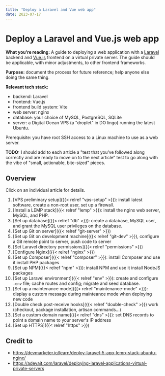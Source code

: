 ```yaml
---
title: "Deploy a Laravel and Vue web app"
date: 2023-07-17
---
```


# Deploy a Laravel and Vue.js web app

**What you're reading:** A guide to deploying a web application with a [Laravel](https://laravel.com/) backend and [Vue.js](https://vuejs.org/) frontend on a virtual private server.
The guide should be applicable, with minor adjustments, to other frontend frameworks.

**Purpose:** document the process for future reference; help anyone else doing the same thing.

**Relevant tech stack:**

- backend: Laravel
- frontend: Vue.js
- frontend build system: Vite
- web server: nginx
- database: your choice of MySQL, PostgreSQL, SQLite
- server: a Digital Ocean VPS (a "droplet" in DO lingo) running the latest Ubuntu.

Prerequisite: you have root SSH access to a Linux machine to use as a web server.

**TODO:** I should add to each article a "test that you've followed along correctly and are ready to move on to the next article" test to go along with the vibe of "small, actionable, bite-sized" pieces.

## Overview

Click on an individual article for details.

1. [VPS preliminary setup]({{< relref "vps-setup" >}}): install latest software, create a non-root user, set up a firewall.
1. [Install a LEMP stack]({{< relref "lemp" >}}): install the nginx web server, MySQL, and PHP.
1. [Set up database]({{< relref "db" >}}): create a database, MySQL user, and grant the MySQL user privileges on the database.
1. [Set up Git on server]({{< relref "git-server" >}})
1. [Set up Git on development machine]({{< relref "git-dev" >}}), configure a Git remote point to server, push code to server 
1. [Set Laravel directory permissions]({{< relref "permissions" >}})
1. [Configure Nginx]({{< relref "nginx" >}})
1. [Set up Composer]({{< relref "composer" >}}): install Composer and use it install PHP packages
1. [Set up NPM]({{< relref "npm" >}}): install NPM and use it install NodeJS packages
1. [Set up Laravel environment]({{< relref "env" >}}): create and configure `.env` file; cache routes and config; migrate and seed database.
1. [Set up a maintenance mode]({{< relref "maintenance-mode" >}}): display a custom message during mainteance mode when deploying new code
1. [Double check post-receive hooks]({{< relref "double-check" >}}) work (checkout, package installation, artisan commands...)
1. [Set a custom domain name]({{< relref "dns" >}}): set DNS records to point a domain name to your server's IP address
1. [Set up HTTPS]({{< relref "https" >}})

## Credit to

- https://devmarketer.io/learn/deploy-laravel-5-app-lemp-stack-ubuntu-nginx/
- https://adevait.com/laravel/deploying-laravel-applications-virtual-private-servers
